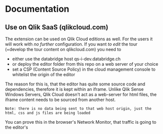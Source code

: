 # Documentation

## Use on Qlik SaaS (qlikcloud.com)

The extension can be used on Qlik Cloud editions as well. For the users it will work with *no further* configuration. If you want *to edit* the tour 
(=develop the tour content on qlikcloud.com) you need to 
 * either use the databridge host qs-i-dev.databridge.ch
 * or deploy the editor folder from this repo on a web server of your choice
 * set a CSP (Content Source Policy) in the cloud management console to whitelist the origin of the editor
 
The reason for this is, that the editor has quite some source code and dependencies, therefore it is kept within an iframe. Unlike Qlik Sense Windows 
Servers, Qlik Cloud doesn't act as a web-server for html files, the iframe content needs to be sourced from another host. 

```
Note: there is no data being sent to that web host origin, just the html, css and js files are being loaded
```
You can prove this in the browser's Network Monitor, that traffic is going to the editor's 


